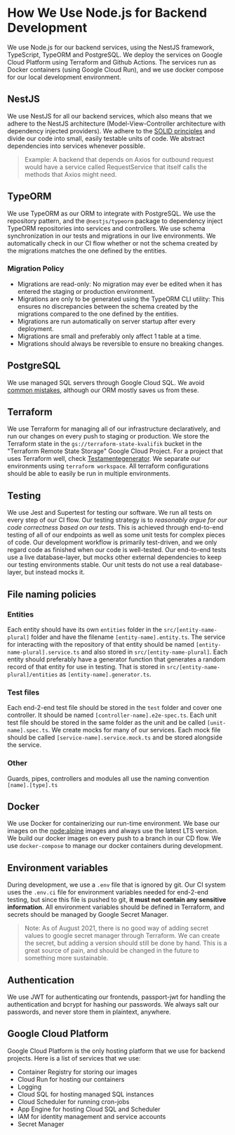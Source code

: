 # How We Use Node.js for Backend Development
We use Node.js for our backend services, using the NestJS framework, TypeScript, TypeORM and PostgreSQL. We deploy the services on Google Cloud Platform using Terraform and Github Actions. The services run as Docker containers (using Google Cloud Run), and we use docker compose for our local development environment.

## NestJS
We use NestJS for all our backend services, which also means that we adhere to the NestJS architecture (Model-View-Controller architecture with dependency injected providers). We adhere to the [SOLID principles](https://en.wikipedia.org/wiki/SOLID) and divide our code into small, easily testable units of code. 
We abstract dependencies into services whenever possible.
> Example: A backend that depends on Axios for outbound request would have a service called RequestService that itself calls the methods that Axios might need.

## TypeORM
We use TypeORM as our ORM to integrate with PostgreSQL. We use the repository pattern, and the `@nestjs/typeorm` package to dependency inject TypeORM repositories into services and controllers. We use schema synchronization in our tests and migrations in our live environments. We automatically check in our CI flow whether or not the schema created by the migrations matches the one defined by the entities.

### Migration Policy
- Migrations are read-only: No migration may ever be edited when it has entered the staging or production environment.
- Migrations are only to be generated using the TypeORM CLI utility: This ensures no discrepancies between the schema created by the migrations compared to the one defined by the entities.
- Migrations are run automatically on server startup after every deployment.
- Migrations are small and preferably only affect 1 table at a time.
- Migrations should always be reversible to ensure no breaking changes.

## PostgreSQL
We use managed SQL servers through Google Cloud SQL. We avoid [common mistakes](https://wiki.postgresql.org/wiki/Don't_Do_This), although our ORM mostly saves us from these.

## Terraform
We use Terraform for managing all of our infrastructure declaratively, and run our changes on every push to staging or production. We store the Terraform state in the `gs://terraform-state-kvalifik` bucket in the "Terraform Remote State Storage" Google Cloud Project. For a project that uses Terraform well, check [Testamentegenerator](https://github.com/Kvalifik/testamentegenerator-backend). We separate our environments using `terraform workspace`. All terraform configurations should be able to easily be run in multiple environments.

## Testing
We use Jest and Supertest for testing our software. We run all tests on every step of our CI flow. Our testing strategy is to _reasonably argue for our code correctness based on our tests_. This is achieved through end-to-end testing of all of our endpoints as well as some unit tests for complex pieces of code. Our development workflow is primarily test-driven, and we only regard code as finished when our code is well-tested. Our end-to-end tests use a live database-layer, but mocks other external dependencies to keep our testing environments stable. Our unit tests do not use a real database-layer, but instead mocks it. 

## File naming policies
### Entities
Each entity should have its own `entities` folder in the `src/[entity-name-plural]` folder and have the filename `[entity-name].entity.ts`. 
The service for interacting with the repository of that entity should be named `[entity-name-plural].service.ts` and also stored in `src/[entity-name-plural]`.
Each entity should preferably have a generator function that generates a random record of that entity for use in testing. That is stored in `src/[entity-name-plural]/entities` as `[entity-name].generator.ts`.

### Test files
Each end-2-end test file should be stored in the `test` folder and cover one controller. It should be named `[controller-name].e2e-spec.ts`. Each unit test file should be stored in the same folder as the unit and be called `[unit-name].spec.ts`.
We create mocks for many of our services. Each mock file should be called `[service-name].service.mock.ts` and be stored alongside the service.

### Other
Guards, pipes, controllers and modules all use the naming convention `[name].[type].ts`

## Docker
We use Docker for containerizing our run-time environment. We base our images on the [node:alpine](https://hub.docker.com/_/node) images and always use the latest LTS version. We build our docker images on every push to a branch in our CD flow.
We use `docker-compose` to manage our docker containers during development. 

## Environment variables
During development, we use a `.env` file that is ignored by git. Our CI system uses the `.env.ci` file for environment variables needed for end-2-end testing, but since this file is pushed to git, **it must not contain any sensitive information**. All environment variables should be defined in Terraform, and secrets should be managed by Google Secret Manager.
> Note: As of August 2021, there is no good way of adding secret values to google secret manager through Terraform. We can create the secret, but adding a version should still be done by hand. This is a great source of pain, and should be changed in the future to something more sustainable.

## Authentication
We use JWT for authenticating our frontends, passport-jwt for handling the authentication and bcrypt for hashing our passwords. We always salt our passwords, and never store them in plaintext, anywhere.

## Google Cloud Platform
Google Cloud Platform is the only hosting platform that we use for backend projects. Here is a list of services that we use:
- Container Registry for storing our images
- Cloud Run for hosting our containers
- Logging
- Cloud SQL for hosting managed SQL instances
- Cloud Scheduler for running cron-jobs
- App Engine for hosting Cloud SQL and Scheduler
- IAM for identity management and service accounts
- Secret Manager
